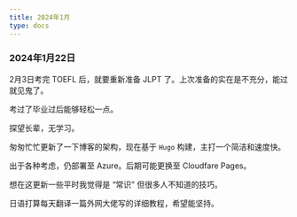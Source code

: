 ```yaml
---
title: 2024年1月
type: docs
---
```

### 2024年1月22日

2月3日考完 TOEFL 后，就要重新准备 JLPT 了。上次准备的实在是不充分，能过就见鬼了。

考过了毕业过后能够轻松一点。

探望长辈，无学习。

匆匆忙忙更新了一下博客的架构，现在基于 `Hugo` 构建，主打一个简洁和速度快。

出于各种考虑，仍部署至 Azure。后期可能更换至 Cloudfare Pages。

想在这更新一些平时我觉得是 “常识” 但很多人不知道的技巧。

日语打算每天翻译一篇外网大佬写的详细教程，希望能坚持。

